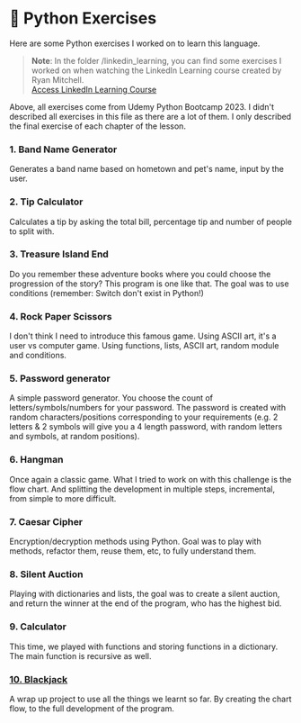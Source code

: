 # :snake: Python Exercises 

Here are some Python exercises I worked on to learn this language.
  
> **Note**: In the folder /linkedin_learning, you can find some exercises I worked on when watching the LinkedIn Learning course created by Ryan Mitchell.   
[Access LinkedIn Learning Course](https://www.linkedin.com/learning-login/share?forceAccount=false&redirect=https%3A%2F%2Fwww.linkedin.com%2Flearning%2Fpython-essential-training-18764650%3Ftrk%3Dshare_ent_url%26shareId%3DhOmHTWo6ScGy%252BMAJ0b8lEQ%253D%253D)  

Above, all exercises come from Udemy Python Bootcamp 2023. I didn't described all exercises in this file as there are a lot of them. I only described the final exercise of each chapter of the lesson.

### 1. Band Name Generator
Generates a band name based on hometown and pet's name, input by the user.

### 2. Tip Calculator
Calculates a tip by asking the total bill, percentage tip and number of people to split with.

### 3. Treasure Island End
Do you remember these adventure books where you could choose the progression of the story? This program is one like that. The goal was to use conditions (remember: Switch don't exist in Python!)

### 4. Rock Paper Scissors
I don't think I need to introduce this famous game. Using ASCII art, it's a user vs computer game. Using functions, lists, ASCII art, random module and conditions.

### 5. Password generator
A simple password generator. You choose the count of letters/symbols/numbers for your password. The password is created with random characters/positions corresponding to your requirements (e.g. 2 letters & 2 symbols will give you a 4 length password, with random letters and symbols, at random positions).

### 6. Hangman
Once again a classic game. What I tried to work on with this challenge is the flow chart. And splitting the development in multiple steps, incremental, from simple to more difficult.

### 7. Caesar Cipher
Encryption/decryption methods using Python. Goal was to play with methods, refactor them, reuse them, etc, to fully understand them.

### 8. Silent Auction
Playing with dictionaries and lists, the goal was to create a silent auction, and return the winner at the end of the program, who has the highest bid.

### 9. Calculator
This time, we played with functions and storing functions in a dictionary. The main function is recursive as well.

### <u>10. Blackjack</u>
A wrap up project to use all the things we learnt so far. By creating the chart flow, to the full development of the program.
